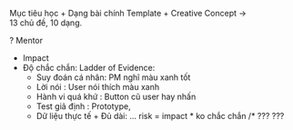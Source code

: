 Mục tiêu học + Dạng bài chính Template + Creative Concept -> \
13 chủ đề, 10 dạng. 

? Mentor
- Impact
- Độ chắc chắn: Ladder of Evidence: 
	- Suy đoán cá nhân: PM nghĩ màu xanh tốt 
	- Lời nói : User nói thích màu xanh
	- Hành vi quá khứ \: Button cũ user hay nhấn
	- Test giả định : Prototype, 
	- Dữ liệu thực tế + Đủ dài: ...
risk = impact * ko chắc chắn /* ??? ???